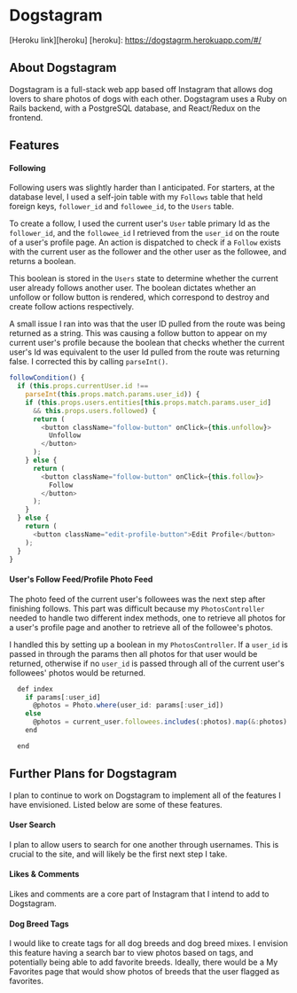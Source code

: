 # Dogstagram

  [Heroku link][heroku]
  [heroku]: https://dogstagrm.herokuapp.com/#/

## About Dogstagram

  Dogstagram is a full-stack web app based off Instagram that allows dog lovers to share photos of dogs with each other. Dogstagram uses a Ruby on Rails backend, with a PostgreSQL database, and React/Redux on the frontend.

## Features


#### Following
  Following users was slightly harder than I anticipated. For starters, at the database level, I used a self-join table with my ```Follows``` table that held foreign keys, ```follower_id``` and ```followee_id```, to the ```Users``` table.

  To create a follow, I used the current user's ```User``` table primary Id as the ```follower_id```, and the ```followee_id``` I retrieved from the ```user_id``` on the route of a user's profile page. An action is dispatched to check if a ```Follow``` exists with the current user as the follower and the other user as the followee, and returns a boolean.

  This boolean is stored in the ```Users``` state to determine whether the current user already follows another user. The boolean dictates whether an unfollow or follow button is rendered, which correspond to destroy and create follow actions respectively.

  A small issue I ran into was that the user ID pulled from the route was being returned as a string. This was causing a follow button to appear on my current user's profile because the boolean that checks whether the current user's Id was equivalent to the user Id pulled from the route was returning false. I corrected this by calling ```parseInt()```.

  ```javascript
  followCondition() {
    if (this.props.currentUser.id !==
      parseInt(this.props.match.params.user_id)) {
      if (this.props.users.entities[this.props.match.params.user_id]
        && this.props.users.followed) {
        return (
          <button className="follow-button" onClick={this.unfollow}>
            Unfollow
          </button>
        );
      } else {
        return (
          <button className="follow-button" onClick={this.follow}>
            Follow
          </button>
        );
      }
    } else {
      return (
        <button className="edit-profile-button">Edit Profile</button>
      );
    }
  }
  ```

#### User's Follow Feed/Profile Photo Feed

  The photo feed of the current user's followees was the next step after finishing follows. This part was difficult because my ```PhotosController``` needed to handle two different index methods, one to retrieve all photos for a user's profile page and another to retrieve all of the followee's photos.

  I handled this by setting up a boolean in my ```PhotosController```. If a ```user_id``` is passed in through the params then all photos for that user would be returned, otherwise if no ```user_id``` is passed through all of the current user's followees' photos would be returned.

  ```javascript
    def index
      if params[:user_id]
        @photos = Photo.where(user_id: params[:user_id])
      else
        @photos = current_user.followees.includes(:photos).map(&:photos).flatten
      end

    end
  ```

## Further Plans for Dogstagram

I plan to continue to work on Dogstagram to implement all of the features I have envisioned. Listed below are some of these features.

#### User Search

I plan to allow users to search for one another through usernames. This is crucial to the site, and will likely be the first next step I take.

#### Likes & Comments

Likes and comments are a core part of Instagram that I intend to add to Dogstagram.

#### Dog Breed Tags

I would like to create tags for all dog breeds and dog breed mixes. I envision this feature having a search bar to view photos based on tags, and potentially being able to add favorite breeds. Ideally, there would be a My Favorites page that would show photos of breeds that the user flagged as favorites.
